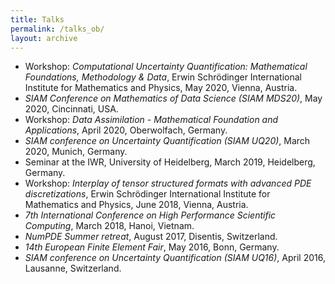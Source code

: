 ```yaml
---
title: Talks
permalink: /talks_ob/
layout: archive
---
```


<ul>
<li> Workshop: <i>Computational Uncertainty Quantification: Mathematical Foundations, Methodology & Data</i>,
Erwin Schr&ouml;dinger International Institute for Mathematics and Physics, May 2020, Vienna, Austria.</li>
<li> <i> SIAM Conference on Mathematics of Data Science (SIAM MDS20)</i>, May 2020, Cincinnati, USA.</li>  
<li> Workshop: <i>Data Assimilation - Mathematical Foundation and Applications</i>, April 2020, Oberwolfach, Germany.</li>
<li> <i> SIAM conference on Uncertainty Quantification (SIAM UQ20)</i>, March 2020, Munich, Germany.</li>
<li> Seminar at the IWR, University of Heidelberg,
March 2019, Heidelberg, Germany. </li>
<li> Workshop: <i>Interplay of tensor structured formats
  with advanced PDE discretizations</i>, Erwin Schr&ouml;dinger
  International Institute for Mathematics and Physics, June 2018, Vienna,
  Austria.</li>
<li> <i>7th International Conference on High Performance
  Scientific Computing</i>, March 2018, Hanoi, Vietnam. </li>
<li> <i>NumPDE Summer retreat</i>, August 2017,
  Disentis, Switzerland.</li>
<li> <i> 14th European Finite Element Fair</i>, May 2016,
  Bonn, Germany. </li>
<li> <i> SIAM conference on Uncertainty Quantification (SIAM UQ16)</i>, April 2016, Lausanne, Switzerland.</li>
</ul>